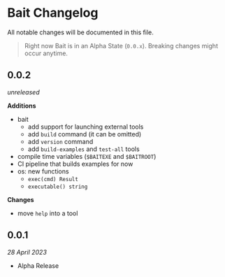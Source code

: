 # Bait Changelog
All notable changes will be documented in this file.

> Right now Bait is in an Alpha State (`0.0.x`). Breaking changes might occur anytime.


## 0.0.2
_unreleased_

**Additions**
- bait
  - add support for launching external tools
  - add `build` command (it can be omitted)
  - add `version` command
  - add `build-examples` and `test-all` tools
- compile time variables (`$BAITEXE` and `$BAITROOT`)
- CI pipeline that builds examples for now
- os: new functions
  - `exec(cmd) Result`
  - `executable() string`

**Changes**
- move `help` into a tool


## 0.0.1
_28 April 2023_

- Alpha Release
